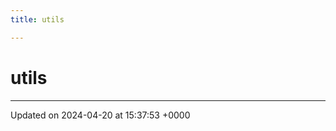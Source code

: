 ```yaml
---
title: utils

---
```


# utils








-------------------------------

Updated on 2024-04-20 at 15:37:53 +0000